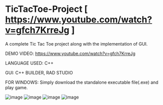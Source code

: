 # TicTacToe-Project [ https://www.youtube.com/watch?v=gfch7KrreJg ]
A complete Tic Tac Toe project along with the implementation of GUI.

DEMO VIDEO: https://www.youtube.com/watch?v=gfch7KrreJg

LANGUAGE USED: C++

GUI: C++ BUILDER, RAD STUDIO

FOR WINDOWS:
  Simply download the standalone executable file(.exe) and play game.
  
![image](https://user-images.githubusercontent.com/98225141/214832173-fe7fb373-e8ec-469a-befa-1b5348bc912a.png)
![image](https://user-images.githubusercontent.com/98225141/214832297-a3080fd3-6d0f-4854-b59b-972ec0530493.png)
![image](https://user-images.githubusercontent.com/98225141/214832390-2c30d667-087d-4cf9-82bf-a48a2b4bb4a7.png)
![image](https://user-images.githubusercontent.com/98225141/214832438-5c8fb3bb-0c5d-4920-a94b-f5c7e0c0b861.png)
